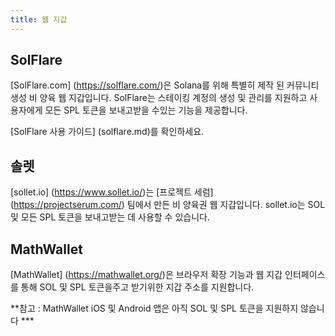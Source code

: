 ```yaml
---
title: 웹 지갑
---
```


## SolFlare
\[SolFlare.com\] (https://solflare.com/)은 Solana를 위해 특별히 제작 된 커뮤니티 생성 비 양육 웹 지갑입니다.  SolFlare는 스테이킹 계정의 생성 및 관리를 지원하고 사용자에게 모든 SPL 토큰을 보내고받을 수있는 기능을 제공합니다.

\[SolFlare 사용 가이드\] (solflare.md)를 확인하세요.

## 솔렛
\[sollet.io\] (https://www.sollet.io/)는 \[프로젝트 세럼\] (https://projectserum.com/) 팀에서 만든 비 양육권 웹 지갑입니다.  sollet.io는 SOL 및 모든 SPL 토큰을 보내고받는 데 사용할 수 있습니다.

## MathWallet

\[MathWallet\] (https://mathwallet.org/)은 브라우저 확장 기능과 웹 지갑 인터페이스를 통해 SOL 및 SPL 토큰을주고 받기위한 지갑 주소를 지원합니다.

**참고 : MathWallet iOS 및 Android 앱은 아직 SOL 및 SPL 토큰을 지원하지 않습니다 ***
